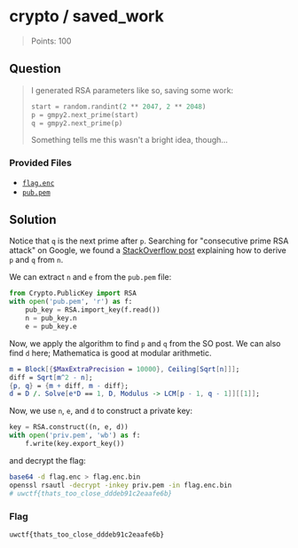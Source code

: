 # crypto / saved_work

> Points: 100

## Question

> I generated RSA parameters like so, saving some work:
> ```py
> start = random.randint(2 ** 2047, 2 ** 2048)
> p = gmpy2.next_prime(start)
> q = gmpy2.next_prime(p)
> ```
> Something tells me this wasn't a bright idea, though...

### Provided Files

- [`flag.enc`](./saved_work/flag.enc)
- [`pub.pem`](./saved_work/pub.pem)

## Solution

Notice that `q` is the next prime after `p`.
Searching for "consecutive prime RSA attack" on Google, we found a
[StackOverflow post](https://math.stackexchange.com/questions/71122/factoring-n-where-n-pq-and-p-and-q-are-consecutive-primes)
explaining how to derive `p` and `q` from `n`.

We can extract `n` and `e` from the `pub.pem` file:

```py
from Crypto.PublicKey import RSA
with open('pub.pem', 'r') as f:
    pub_key = RSA.import_key(f.read())
    n = pub_key.n
    e = pub_key.e
```

Now, we apply the algorithm to find `p` and `q` from the SO post.
We can also find `d` here; Mathematica is good at modular arithmetic.
```mathematica
m = Block[{$MaxExtraPrecision = 10000}, Ceiling[Sqrt[n]]];
diff = Sqrt[m^2 - n];
{p, q} = {m + diff, m - diff};
d = D /. Solve[e*D == 1, D, Modulus -> LCM[p - 1, q - 1]][[1]];
```

Now, we use `n`, `e`, and `d` to construct a private key:
```py
key = RSA.construct((n, e, d))
with open('priv.pem', 'wb') as f:
    f.write(key.export_key())
```
and decrypt the flag:
```sh
base64 -d flag.enc > flag.enc.bin
openssl rsautl -decrypt -inkey priv.pem -in flag.enc.bin
# uwctf{thats_too_close_dddeb91c2eaafe6b}
```

### Flag

`uwctf{thats_too_close_dddeb91c2eaafe6b}`
